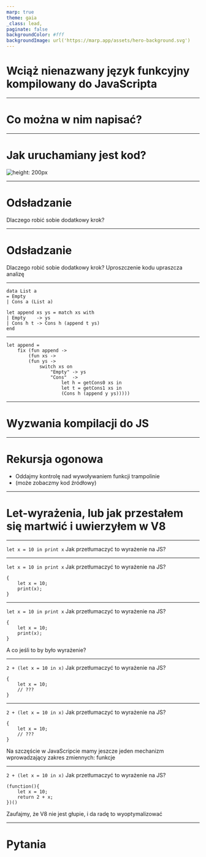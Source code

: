 ```yaml
---
marp: true
theme: gaia
_class: lead,
paginate: false
backgroundColor: #fff
backgroundImage: url('https://marp.app/assets/hero-background.svg')
---
```


# Wciąż nienazwany język funkcyjny kompilowany do JavaScripta

--- 
# Co można w nim napisać?
---
# Jak uruchamiany jest kod?
![height: 200px](/home/brych/uni/pf/lang/pipeline.png)

---
# Odsładzanie
Dlaczego robić sobie dodatkowy krok?

---
# Odsładzanie
Dlaczego robić sobie dodatkowy krok?
Uproszczenie kodu upraszcza analizę

---

```
data List a  
= Empty
| Cons a (List a)

let append xs ys = match xs with 
| Empty    -> ys
| Cons h t -> Cons h (append t ys)
end
```

---

```
let append = 
    fix (fun append -> 
        (fun xs -> 
        (fun ys -> 
            switch xs on 
                "Empty" -> ys
                "Cons"  -> 
                    let h = getCons0 xs in 
                    let t = getCons1 xs in 
                    (Cons h (append y ys)))))
```



---
# Wyzwania kompilacji do JS

---

# Rekursja ogonowa

- Oddajmy kontrolę nad wywoływaniem funkcji trampolinie
- (może zobaczmy kod źródłowy)

---

# Let-wyrażenia, lub jak przestałem się martwić i uwierzyłem w V8

---

```let x = 10 in print x```
Jak przetłumaczyć to wyrażenie na JS?


---

```let x = 10 in print x```
Jak przetłumaczyć to wyrażenie na JS?
``` 
{
    let x = 10;
    print(x);
}
```

---

```let x = 10 in print x```
Jak przetłumaczyć to wyrażenie na JS?
``` 
{
    let x = 10;
    print(x);
}
```
A co jeśli to by było wyrażenie?

---

```2 + (let x = 10 in x)```
Jak przetłumaczyć to wyrażenie na JS?
``` 
{
    let x = 10;
    // ???
}
```

---

```2 + (let x = 10 in x)```
Jak przetłumaczyć to wyrażenie na JS?
``` 
{
    let x = 10;
    // ???
}
```
Na szczęście w JavaScripcie mamy jeszcze jeden mechanizm wprowadzający zakres zmiennych: funkcje

---
```2 + (let x = 10 in x)```
Jak przetłumaczyć to wyrażenie na JS?
``` 
(function(){
    let x = 10;
    return 2 + x;
})()
```
Zaufajmy, że V8 nie jest głupie, i da radę to wyoptymalizować

---

# Pytania